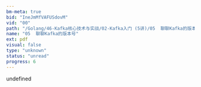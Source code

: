 ```yaml
---
bm-meta: true
bid: "IneJmMfVAFUSdovM"
vid: "00"
path: "/Golang/46-Kafka核心技术与实战/02-Kafka入门 (5讲)/05  聊聊Kafka的版本号.pdf"
name: "05  聊聊Kafka的版本号"
ext: pdf
visual: false
type: "unknown"
status: "unread"
progress: 6
---
```

undefined